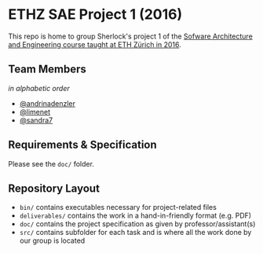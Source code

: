 # ETHZ SAE Project 1 (2016)

This repo is home to group Sherlock's project 1 of the [Sofware Architecture and Engineering course taught at ETH Zürich in 2016](pm.inf.ethz.ch/education/courses/software-engineering-and-architecture.html).

## Team Members

*in alphabetic order*
- [@andrinadenzler](https://github.com/andrinadenzler)
- [@limenet](https://github.com/limenet)
- [@sandra7](https://github.com/sandra7)

## Requirements & Specification

Please see the `doc/` folder.

## Repository Layout

- `bin/` contains executables necessary for project-related files
- `deliverables/` contains the work in a hand-in-friendly format (e.g. PDF)
- `doc/` contains the project specification as given by professor/assistant(s)
- `src/` contains subfolder for each task and is where all the work done by our group is located
